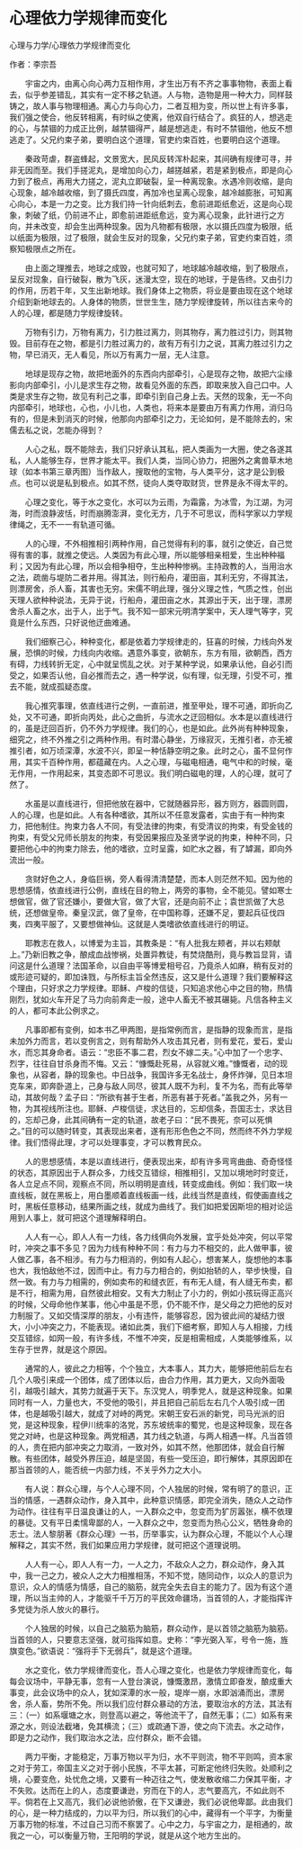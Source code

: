 # 心理依力学规律而变化

心理与力学/心理依力学规律而变化

作者：李宗吾

　　宇宙之内，由离心向心两力互相作用，才生出万有不齐之事事物物，表面上看去，似乎参差错乱，其实有一定不移之轨道。人与物，造物是用一种大力，同样鼓铸之，故人事与物理相通。离心力与向心力，二者互相为变，所以世上有许多事，我们强之使合，他反转相离，有时纵之使离，他双自行结合了。疯狂的人，想逃走的心，与禁锢的力成正比例，越禁锢得严，越是想逃走，有时不禁锢他，他反不想逃走了。父兄约束子弟，要明白这个道理，官吏约束百姓，也要明白这个道理。



　　秦政苛虐，群盗蜂起，文景宽大，民风反转浑朴起来，其间确有规律可寻，并非无因而至。我们手搓泥丸，是增加向心力，越搓越紧，若是紧到极点，即是向心力到了极点，再用大力搓之，泥丸立即破裂，呈一种离现象。水遇冷则收缩，是向心现象，越冷越收缩，到了摄氏四度，再加冷也呈离心现象，越冷越膨胀，可知离心向心，本是一力之变。比方我们持一针向纸刺去，愈前进距纸愈近，这是向心现象，刺破了纸，仍前进不止，即愈前进距纸愈远，变为离心现象，此针进行之方向，并未改变，却会生出两种现象。因为凡物都有极限，水以摄氏四度为极限，纸以纸面为极限，过了极限，就会生反对的现象，父兄约束子弟，官吏约束百姓，须察知极限点之所在。



　　由上面之理推去，地球之成毁，也就可知了，地球越冷越收缩，到了极限点，呈反对现象，自行破裂，散为飞灰，迷漫太空，现在的地球，于是告终。又由引力的作用，历若干年，又生出新地球。我们身体上之物质，将业是要由现在这个地球介绍到新地球去的。人身体的物质，世世生生，随力学规律旋转，所以往古来今的人的心理，都是随力学规律旋转。



　　万物有引力，万物有离力，引力胜过离力，则其物存，离力胜过引力，则其物毁。目前存在之物，都是引力胜过离力的，故有万有引力之说，其离力胜过引力之物，早已消灭，无人看见，所以万有离力一层，无人注意。



　　地球是现存之物，故把地面外的东西向内部牵引，心是现存之物，故把六尘缘影向内部牵引，小儿是求生存之物，故看见外面的东西，即取来放入自己口中。人类是求生存之物，故见有利己之事，即牵引到自己身上去。天然的现象，无一不向内部牵引，地球也，心也，小儿也，人类也，将来本是要由万有离力作用，消归乌有的，但是未到消灭的时候，他那向内部牵引之力，无论如何，是不能除去的，宋儒去私之说，怎能办得到？



　　人心之私，既不能除去，我们只好承认其私，把人类画为一大圈，使之各遂其私，人人能够生存，世界才能太平。我们人类，当同心协力，把圈外之禽兽草木地球（如本书第三章丙图）当作敌人，搜取他的宝物，与人类平分，这才是公到极点。也可以说是私到极点。如其不然，徒向人类夺取财货，世界是永不得太平的。



　　心理之变化，等于水之变化，水可以为云雨，为霜露，为冰雪，为江湖，为河海，时而浪静波恬，时而崩腾澎湃，变化无方，几于不可思议，而科学家以力学规律绳之，无不一一有轨道可循。



　　人的心理，不外相推相引两种作用，自己觉得有利的事，就引之使近，自己觉得有害的事，就推之使远。人类因为有此心理，所以能够相亲相爱，生出种种福利；又因为有此心理，所以会相争相夺，生出种种惨祸。主持政教的人，当用治水之法，疏凿与堤防二者并用。得其法，则行船舟，灌田亩，其利无穷，不得其法，则漂房舍，杀人畜，其害也无穷。宋儒不明此理，强分义理之性，气质之性，创出天理人欲种种说法，无异于说，行船舟，灌田亩之水，其源出于天，出于理，漂房舍杀人畜之水，出于人，出于气。我不知一部宋元明清学案中，天人理气等字，究竟是什么东西，只好说他迂曲难通。



　　我们细察己心，种种变化，都是依着力学规律走的，狂喜的时候，力线向外发展，恐惧的时候，力线向内收缩。遇意外事变，欲朝东，东方有阻，欲朝西，西方有碍，力线转折无定，心中就呈慌乱之状。对于某种学说，如果承认他，自必引而受之，如果否认他，自必推而去之，遇一种学说，似有理，似无理，引受不可，推去不能，就成孤疑态度。



　　我心推究事理，依直线进行之例，一直前进，推至甲处，理不可通，即折向乙处，又不可通，即折向丙处，此心之曲折，与流水之迂回相似。水本是以直线进行的，虽是迂回百折，仍不外力学规律。我们的心，也是如此。此外尚有种种现象，细究之，终不外推之引之两种作用。有时潜心静坐，万缘寂灭，无推引者，亦无被推引者，如万顷深潭，水波不兴，即呈一种恬静空明之象。此时之心，虽不显何作用，其实千百种作用，都蕴藏在内。人之心理，与磁电相通，电气中和的时候，毫无作用，一作用起来，其变态即不可思议。我们明白磁电的理，人的心理，就可了然了。



　　水虽是以直线进行，但把他放在器中，它就随器异形，器方则方，器圆则圆，人的心理，也是如此。人有各种嗜欲，其所以不任意发露者，实由于有一种拘束力，把他制住。拘束力各人不同，有受法律的拘束，有受清议的拘束，有受金钱的拘束，有受父兄师长朋友的拘束，有受因果报应及圣贤学说的拘束，种种不同，只要把他心中的拘束力除去，他的嗜欲，立时呈露，如贮水之器，有了罅漏，即向外流出一般。



　　贪财好色之人，身临巨祸，旁人看得清清楚楚，而本人则茫然不知。因为他的思想感情，依直线进行公例，直线在目的物上，两旁的事物，全不能见。譬如寒士想做官，做了官还嫌小，要做大官，做了大官，还是向前不止；袁世凯做了大总统，还想做皇帝。秦皇汉武，做了皇帝，在中国称尊，还嫌不足，要起兵征伐四夷，四夷平服了，又要想做神仙。这就是人类嗜欲依直线进行的明证。



　　耶教志在救人，以博爱为主旨，其教条是：“有人批我左颊者，并以右颊献上。”乃新旧教之争，酿成血战惨祸，处置异教徒，有焚烧酷刑，竟与教旨显背，请问这是什么道理？法国革命，以自由平等博爱相号召，乃竟杀人如麻，稍有反对的或形迹可疑的，即加诛戮，与所标主旨全然违反，这又是什么道理？我们要解释这个理由，只好求之力学规律。耶稣、卢梭的信徒，只知追求他心中之目的物，热情刚烈，犹如火车开足了马力向前奔走一般，途中人畜无不被其碾毙。凡信各种主义的人，都可本此公例求之。



　　凡事即都有变例，如本书乙甲两图，是指常例而言，是指静的现象而言，是指未加外力而言，若以变例言之，则有帮助外人攻击其兄者，则有爱花，爱石，爱山水，而忘其身命者。语云：“忠臣不事二君，烈女不嫁二夫。”心中加了一个忠字、烈字，往往自甘杀身而不悔。又云：“慷慨赴死易，从容就义难。”慷慨者，动的现象也，从容者，静的现象也。中日战争，我国许多无名战士，身怀炸弹，见日本坦克车来，即奔卧道上，己身与敌人同尽，彼其人既不为利，复不为名，而有此等举动，其故何哉？孟子曰：“所欲有甚于生者，所恶有甚于死者。”盖我之外，另有一物，为其视线所注也。耶稣、卢梭信徒，求达目的，忘却信条，吾国志士，求达目的，忘却己身，此其间确有一定的轨道，故老子曰：“民不畏死，奈可以死惧之。”目的可以随时转变，其表现出来者，遂有形形色色之不同，然而终不外力学规律。我们悟得此理，才可以处理事变，才可以教育民众。



　　人的思想感情，本是以直线进行，便表现出来，却有许多弯弯曲曲、奇奇怪怪的状态，其原因出于人群众多，力线交互错综，相推相引，又加以境地时时变迁，各人立足点不同，观察点不同，所以明明是直线，转变成曲线。例如：我们取一块直线板，就在黑板上，用白墨顺着直线板画一线，此线当然是直线，假使画直线之时，黑板任意移动，结果所画之线，就成为曲线了。我们如把爱因斯坦的相对论运用到人事上，就可把这个道理解释明白。



　　人人有一心，即人人有一力线，各力线俱向外发展，宜乎处处冲突，何以平常时，冲突之事不多见？因为力线有种种不同：有力与力不相交的，此人做甲事，彼人做乙事，各不相涉。有力与力相消的，例如有人起心，想害某人，旋想他的本事也大，我怕敌他不过，因而中止。有力与力相合的，例如抬轿的人，举步快慢，自然一致。有力与力相需的，例如卖布的和缝衣匠，有布无人缝，有人缝无布卖，都是不行，相需为用，自然彼此相安。又有大力制止了小力的，例如小孩玩得正高兴的时候，父母命他作某事，他心中虽是不愿，仍不能不作，是父母之力把他的反对力制服了。又如交情深厚的朋友，小有违忤，能够容忍，因为彼此间的凝结力很大，小小冲突之力，不能表现。诸如此类，我们下细考察，即知人与人相接，力线交互错综，如网一般，有许多线，不惟不冲突，反是相需相成，人类能够维系，以生存于世界，就是这个原因。



　　通常的人，彼此之力相等，个个独立，大本事人，其力大，能够把他前后左右几个人吸引来成一个团体，成了团体以后，由合力作用，其力更大，又向外面吸引，越吸引越大，其势力就遍于天下。东汉党人，明季党人，就是这种现象。如果同时有一人，力量也大，不受他的吸引，并且把自己前后左右几个人吸引成一团体，也是越吸引越大，就成了对峙的两党。宋朝王安石派的新党，司马光派的旧党，是这种现象，程伊川统率的洛党，苏东坡统率的蜀党，也是这种现象，现在各党之对峙，也是这种现象。两党相遇，其力线之轨道，与两人相遇一样。凡当首领的人，贵在把内部冲突之力取消，一致对外，如其不然，他那团体，就会自行解散。有些团体，越受外界压迫，越是坚固，有些一受压迫，即行解体，其原因即在那当首领的人，能否统一内部力线，不关乎外力之大小。



　　有人说：群众心理，与个人心理不同，个人独居的时候，常有明了的意识，正当的情感，一遇群众动作，身入其中，此种意识情感，即完全消失，随众人之动作为动作。往往有平日温良谦让的人，一入群众之中，忽变而为犷厉嚣张，横不依理的暴徒。又有平日柔懦卑鄙的人，一入群众之中，忽变而为热心公义，牺牲身命的志士。法人黎朋著《群众心理》一书，历举事实，认为群众心理，不能以个人心理解释之，其实不然，我们如果应用力学规律，就可把这个道理说明。



　　人人有一心，即人人有一力，一人之力，不敌众人之力，群众动作，身入其中，我一己之力，被众人之大力相推相荡，不知不觉，随同动作，以众人的意识为意识，众人的情感为情感，自己的脑筋，就完全失去自主的能力了。因为有这个道理，所以当主帅的人，才能驱千千万万的平民效命疆场，当首领的人，才能指挥许多党徒为杀人放火的暴行。



　　个人独居的时候，以自己之脑筋为脑筋，群众动作，是以首领之脑筋为脑筋。当首领的人，只要意志坚强，就可指挥如意。史称：“李光弼入军，号令一施，旌旗变色。”欲语说：“强将手下无弱兵”，就是这个道理。



　　水之变化，依力学规律而变化，吾人心理之变化，也是依力学规律而变化，每每会议场中，平静无事，忽有一人登台演说，慷慨激昂，激情立即奋发，酿成重大事变，此会议场中的众人，犹如深潭的水一般，堤岸一崩，水即汹涌而出，漂房舍，杀人畜，势所不免。所以我们应付群众暴动的方法，要取治水的方法，其法有三：（一）如系堰塘之水，则登高以避之，等他流干了，自然无事；（二）如系有来源之水，则设法截堵，免其横流；（三）或疏通下游，使之向下流去。水之动作，即是力之动作，我们取治水之法，应付群众，断不会错。



　　两力平衡，才能稳定，万事万物以平为归，水不平则流，物不平则鸣，资本家之对于劳工，帝国主义之对于弱小民族，不平太甚，可断定他终归失败。处顺利之境，心要变危，处忧危之境，又要有一种迈往之气，使发散收缩二力保其平衡，才不失败。达而在上的人，态度要谦逊，穷而在下的人，志气要高亢，不如此则不平。倘若在上又高亢，我们必说他骄傲，在下又谦逊，我们必说他卑鄙。此由我们的心，是一种力结成的，力以平为归，所以我们的心中，藏得有一个平字，为衡量万事万物的标准，不过自己习而不察罢了。心中之力，与宇宙之力，是相通的，故我之一心，可以衡量万物，王阳明的学说，就是从这个地方生出的。
